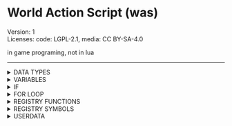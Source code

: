 # World Action Script (was)  
Version: 1  
Licenses: code: LGPL-2.1, media: CC BY-SA-4.0

in game programing, not in lua

---



<details><summary>DATA TYPES</summary>
	
|Type|examples|examples|examples|examples|
|---------------|-----------|-|-|-|
|bool		|true	|false
|number		|0	|123.456	|-5
|string		|"asd 134"  
|var		|string	|number	|function	|var	|bool  
|function	|pos(1 2 a)  
|symbol		|! |(nil) |? |(username)  
</details>

<details><summary>VARIABLES</summary>
a variable can only be set to 1 thing at time

|example        |-|-|-|-|-|-|
|---------------|-|-|-|-|-|-|
|varname	|a variable|
|var_aa =	|set variable value|
|another_var =	|"string"| 123.54| false |var |function()| symbol|
|global varname	|stored in user memory|
|vara = varb	|set to another var|
|a += 5		|add 5
|a -= 4		|sub 4
|a *= 98	|multiply
|a /= 2		|divide
|a !=		|a = nil (used becaouse you can't set a=nll )

note the character "-" can mess if it is written together another symbol

**add a node, could be**
```lua
node.add(pos( -1 2 34) "default:dirt")
```
**and...**
```lua
c = 34
a = pos(1 2 c)
dirt="default:dirt"
node.add(a dirt)
```
</details>




<details><summary>IF</summary>

```lua
if(a==b)  
	..code..  
endif  
```
```lua
if(1=="asd" or a~=b and 87.3>=c nor a<=3 not "aasd"==!)  
	..code..  
elseif(b==!)  
	..code..  
elseif(b~=a not c<b)  
	..code..  
else  
	..code..  
endif  
```
</details>





<details><summary>FOR LOOP</summary>

```lua
start = 3
end = 100
for(start end)
 ..code...
 next
 ```
</details>





<details><summary>REGISTRY FUNCTIONS</summary>

```lua
was.register_function("name"{  
	info="",			--function description  
	privs={},			--required privileges, eg (kick=true,server=true)  
	action=function(arg1,arg2...)	--function  
		return result  
	end  
})  
```
```lua
was.register_function("name"{  
	packed=true,		--inputs all args as table + usedata  
	action=function(args)  
		return result  
	end  
})  
```
</details>





<details><summary>REGISTRY SYMBOLS</summary>

a symbol are called while calling a function or setting a var  
```lua
was.register_symbol("#",function(),"info"  
		return result  
	end  
})  
```
</details>





<details><summary>USERDATA</summary>

The user's information are stored in the global variable "was.userdata"  
but is only able while the function / variables are active.  

was.iuserdata(index)	--return indexed active data  
was.ilastuserdata()		--return last index  

was.userdata.data		--the active line  
was.userdata.index		--index of active line  
was.userdata.function_name	--name of active function  
was.userdata.name		--user's name  
was.userdata.var		--all active variabbles  
</details>
